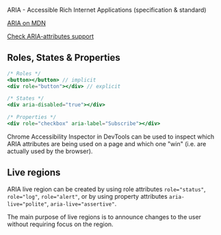 ARIA - Accessible Rich Internet Applications (specification & standard)

[ARIA on MDN](https://developer.mozilla.org/en-US/docs/Web/Accessibility/ARIA)

[Check ARIA-attributes support](https://a11ysupport.io)

## Roles, States & Properties

```jsx
/* Roles */
<button></button> // implicit
<div role="button"></div> // explicit

/* States */
<div aria-disabled="true"></div>

/* Properties */
<div role="checkbox" aria-label="Subscribe"></div>
```

Chrome Accessibility Inspector in DevTools can be used to inspect which ARIA attributes are being used on a page and which one "win" (i.e. are actually used by the browser).

## Live regions

ARIA live region can be created by using role attributes `role="status"`, `role="log"`, `role="alert"`, or by using property attributes `aria-live="polite"`, `aria-live="assertive"`.

The main purpose of live regions is to announce changes to the user without requiring focus on the region.
